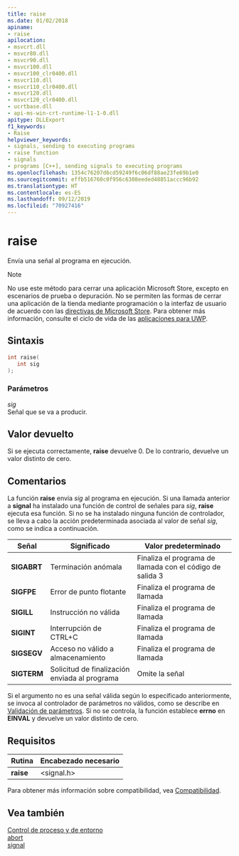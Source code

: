 ```yaml
---
title: raise
ms.date: 01/02/2018
apiname:
- raise
apilocation:
- msvcrt.dll
- msvcr80.dll
- msvcr90.dll
- msvcr100.dll
- msvcr100_clr0400.dll
- msvcr110.dll
- msvcr110_clr0400.dll
- msvcr120.dll
- msvcr120_clr0400.dll
- ucrtbase.dll
- api-ms-win-crt-runtime-l1-1-0.dll
apitype: DLLExport
f1_keywords:
- Raise
helpviewer_keywords:
- signals, sending to executing programs
- raise function
- signals
- programs [C++], sending signals to executing programs
ms.openlocfilehash: 1354c76207d6cd59249f6c06df88ae23fe69b1e0
ms.sourcegitcommit: effb516760c0f956c6308eeded48851accc96b92
ms.translationtype: HT
ms.contentlocale: es-ES
ms.lasthandoff: 09/12/2019
ms.locfileid: "70927416"
---
```

# <a name="raise"></a>raise

Envía una señal al programa en ejecución.

> [!NOTE]
> No use este método para cerrar una aplicación Microsoft Store, excepto en escenarios de prueba o depuración. No se permiten las formas de cerrar una aplicación de la tienda mediante programación o la interfaz de usuario de acuerdo con las [directivas de Microsoft Store](/legal/windows/agreements/store-policies). Para obtener más información, consulte el ciclo de vida de las [aplicaciones para UWP](/windows/uwp/launch-resume/app-lifecycle).

## <a name="syntax"></a>Sintaxis

```C
int raise(
   int sig
);
```

### <a name="parameters"></a>Parámetros

*sig*<br/>
Señal que se va a producir.

## <a name="return-value"></a>Valor devuelto

Si se ejecuta correctamente, **raise** devuelve 0. De lo contrario, devuelve un valor distinto de cero.

## <a name="remarks"></a>Comentarios

La función **raise** envía *sig* al programa en ejecución. Si una llamada anterior a **signal** ha instalado una función de control de señales para *sig*, **raise** ejecuta esa función. Si no se ha instalado ninguna función de controlador, se lleva a cabo la acción predeterminada asociada al valor de señal *sig*, como se indica a continuación.

|Señal|Significado|Valor predeterminado|
|------------|-------------|-------------|
|**SIGABRT**|Terminación anómala|Finaliza el programa de llamada con el código de salida 3|
|**SIGFPE**|Error de punto flotante|Finaliza el programa de llamada|
|**SIGILL**|Instrucción no válida|Finaliza el programa de llamada|
|**SIGINT**|Interrupción de CTRL+C|Finaliza el programa de llamada|
|**SIGSEGV**|Acceso no válido a almacenamiento|Finaliza el programa de llamada|
|**SIGTERM**|Solicitud de finalización enviada al programa|Omite la señal|

Si el argumento no es una señal válida según lo especificado anteriormente, se invoca al controlador de parámetros no válidos, como se describe en [Validación de parámetros](../../c-runtime-library/parameter-validation.md). Si no se controla, la función establece **errno** en **EINVAL** y devuelve un valor distinto de cero.

## <a name="requirements"></a>Requisitos

|Rutina|Encabezado necesario|
|-------------|---------------------|
|**raise**|\<signal.h>|

Para obtener más información sobre compatibilidad, vea [Compatibilidad](../../c-runtime-library/compatibility.md).

## <a name="see-also"></a>Vea también

[Control de proceso y de entorno](../../c-runtime-library/process-and-environment-control.md)<br/>
[abort](abort.md)<br/>
[signal](signal.md)<br/>
